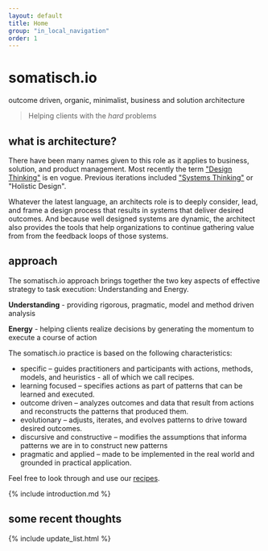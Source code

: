 ```yaml
---
layout: default
title: Home
group: "in_local_navigation"
order: 1
---
```

# somatisch.io
outcome driven, organic, minimalist, business and solution architecture
>Helping clients  with the *hard* problems


## what is architecture?
There have been many names given to this role as it applies to business, solution, and product management.  Most recently the term ["Design Thinking"](https://hbr.org/2008/06/design-thinking) is en vogue. Previous iterations included ["Systems Thinking"](https://www.youtube.com/watch?v=6KZn46u7wKw) or "Holistic Design".

Whatever the latest language, an architects role is to deeply consider,  lead, and frame a design process that results in systems that deliver desired outcomes. And because well designed systems are dynamic, the architect also provides the tools that help organizations to continue gathering value from from the feedback loops of those systems.

## approach
The somatisch.io approach brings together the two key aspects of effective strategy to task execution: Understanding and Energy.


**Understanding** - providing rigorous, pragmatic, model and method driven analysis

**Energy** - helping clients realize decisions  by generating the momentum to execute a course of action

The somatisch.io practice is based on the following characteristics:

- specific – guides practitioners and participants with actions, methods, models, and heuristics - all of which we call recipes.
- learning focused – specifies actions as part of patterns that can be learned and executed.
- outcome driven – analyzes outcomes and data that result from actions and reconstructs the patterns that produced them.
- evolutionary – adjusts, iterates, and evolves patterns to drive toward desired outcomes.
- discursive and constructive – modifies the assumptions that informa patterns we are in to construct new patterns
- pragmatic and applied – made to be implemented in the real world and grounded in practical application.

Feel free to look through and use our [recipes](/recipes).

{% include introduction.md %}

## some recent thoughts
{% include update_list.html %}

